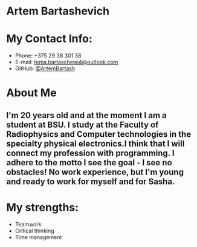# Artem Bartashevich
# My Contact Info:
* Phone: +375 29 38 301 38
* E-mail: [tema.bartaschewi4@outlook.com](tema.bartaschewi4@outlook.com)
* GitHub: [@ArtemBartash](https://github.com/ArtemBartash)
# About Me
## I'm 20 years old and at the moment I am a student at BSU. I study at the Faculty of Radiophysics and Computer technologies in the specialty physical electronics.I think that I will connect my profession with programming. I adhere to the motto I see the goal - I see no obstacles! No work experience, but I'm young and ready to work for myself and for Sasha. 
# My strengths:
* Teamwork
* Critical thinking
* Time management
